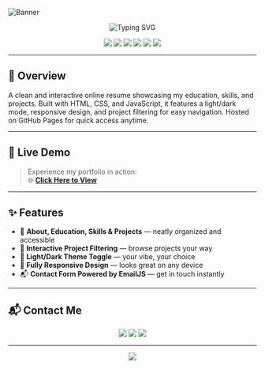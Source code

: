 <!-- HEADER BANNER -->
![Banner](https://capsule-render.vercel.app/api?type=waving&color=0:1E3A8A,100:8B5E3C&height=200&section=header&text=Rushaan%20Nayyar&fontSize=40&fontColor=ffffff&animation=fadeIn&fontAlignY=35)

<!-- ANIMATED TAGLINE -->
<p align="center">
  <img src="https://readme-typing-svg.herokuapp.com?font=Fira+Code&pause=1000&color=1E3A8A&center=true&vCenter=true&width=700&lines=Developer+Portfolio;Frontend+and+Full-Stack+Enthusiast;Interactive+UI%2FUX+Lover;Elite+Gamer" alt="Typing SVG" />
</p>

<!-- TECH BADGES -->
<p align="center">
  <img src="https://img.shields.io/badge/HTML5-Built-orange?style=flat-square&logo=html5&logoColor=white">
  <img src="https://img.shields.io/badge/CSS3-Styling-blue?style=flat-square&logo=css3&logoColor=white">
  <img src="https://img.shields.io/badge/JavaScript-Interactive-yellow?style=flat-square&logo=javascript&logoColor=white">
  <img src="https://img.shields.io/badge/Font%20Awesome-Icons-teal?style=flat-square&logo=fontawesome&logoColor=white">
  <img src="https://img.shields.io/badge/EmailJS-Contact%20Forms-brown?style=flat-square&logoColor=white">
  <img src="https://img.shields.io/badge/Status-Active-success?style=flat-square">
</p>

---

## 📌 Overview
A clean and interactive online resume showcasing my education, skills, and projects. Built with HTML, CSS, and JavaScript, it features a light/dark mode, responsive design, and project filtering for easy navigation. Hosted on GitHub Pages for quick access anytime.

---

## 🚀 Live Demo
> Experience my portfolio in action:  
🌐 **[Click Here to View](https://rushorgir.github.io/Resume/)**

---

## ✨ Features
- 💼 **About, Education, Skills & Projects** — neatly organized and accessible  
- 🧠 **Interactive Project Filtering** — browse projects your way  
- 🎨 **Light/Dark Theme Toggle** — your vibe, your choice  
- 📱 **Fully Responsive Design** — looks great on any device  
- 📬 **Contact Form Powered by EmailJS** — get in touch instantly  

---

## 📬 Contact Me
<p align="center">
  <a href="mailto:nayyarrushaan@gmail.com"><img src="https://img.shields.io/badge/Email-1E3A8A?style=for-the-badge&logo=gmail&logoColor=white"></a>
  <a href="https://www.linkedin.com/in/rushaan-nayyar-177105379/"><img src="https://img.shields.io/badge/LinkedIn-1E3A8A?style=for-the-badge&logo=linkedin&logoColor=white"></a>
  <a href="https://github.com/Rushorgir"><img src="https://img.shields.io/badge/GitHub-1E3A8A?style=for-the-badge&logo=github&logoColor=white"></a>
</p>

---

<!-- FOOTER -->
<p align="center">
  <img src="https://capsule-render.vercel.app/api?type=waving&color=0:1E3A8A,100:8B5E3C&height=100&section=footer"/>
</p>
